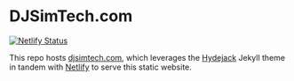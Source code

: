 ﻿# DJSimTech.com

[![Netlify
Status](https://api.netlify.com/api/v1/badges/f70e6da5-8815-414a-9fe7-44b7a76a1bfe/deploy-status)](https://app.netlify.com/sites/tseknet/deploys)

This repo hosts [djsimtech.com](https://djsimtech.com), which leverages the
[Hydejack](https://hydejack.com) Jekyll theme in tandem with
[Netlify](https://Netlify.com) to serve this static website.